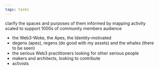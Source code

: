 ```yaml
---
tags: tasks
---
```

clarify the spaces and purposes of them
informed by mapping activity
scaled to support 1000s of community members
audience
- the Web3-Woke, the Apes, the Identity-motivated
- degens (apes), regens (do good with my assets) and the whales (there to be seen)
- the serious Web3 practitioners looking for other serious people
- makers and architects, looking to contribute
- activists
